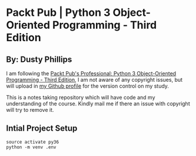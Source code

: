 # Packt Pub | Python 3 Object-Oriented Programming - Third Edition #
## By: Dusty Phillips ##
I am following the [Packt Pub's Professional:  Python 3 Object-Oriented Programming - Third Edition](https://www.packtpub.com/in/application-development/python-3-object-oriented-programming-third-edition "Packt Pub's Professional:  Python 3 Object-Oriented Programming - Third Edition"), I am not aware of any copyright issues, but will upload in [my Github profile](https://github.com/archeranimesh/) for the version control on my study.

This is a notes taking repository which will have code and my understanding of the course. Kindly mail me if there an issue with copyright will try to remove it.

## Intial Project Setup ##

```
source activate py36
python -m venv .env
```